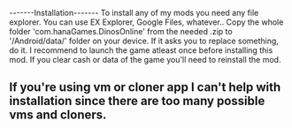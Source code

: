 -------Installation-------
To install any of my mods you need any file explorer. You can use EX Explorer, Google Files, whatever..
Copy the whole folder 'com.hanaGames.DinosOnline' from the needed .zip to '/Android/data/' folder on your device. If it asks you to replace something, do it.
I recommend to launch the game atleast once before installing this mod. If you clear cash or data of the game you'll need to reinstall the mod.


If you're using vm or cloner app I can't help with installation since there are too many possible vms and cloners.
--------------------------
